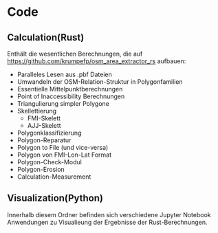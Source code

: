 # Code

## Calculation(Rust)
Enthält die wesentlichen Berechnungen, die auf https://github.com/krumpefp/osm_area_extractor_rs aufbauen:
  * Paralleles Lesen aus .pbf Dateien
  * Umwandeln der OSM-Relation-Struktur in Polygonfamilien
  * Essentielle Mittelpunktberechnungen
  * Point of Inaccessibility Berechnungen
  * Triangulierung simpler Polygone
  * Skellettierung
    * FMI-Skelett
    * AJJ-Skelett 
  * Polygonklassifizierung
  * Polygon-Reparatur
  * Polygon to File (und vice-versa)
  * Polygon von FMI-Lon-Lat Format
  * Polygon-Check-Modul
  * Polygon-Erosion
  * Calculation-Measurement

## Visualization(Python)
Innerhalb diesem Ordner befinden sich verschiedene Jupyter Notebook Anwendungen zu Visualieung der Ergebnisse der Rust-Berechnungen.
